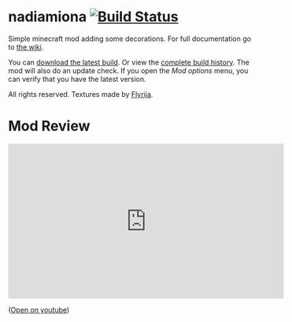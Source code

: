 # nadiamiona [![Build Status](https://travis-ci.org/MoriTanosuke/nadiamiona.svg?branch=master)](https://travis-ci.org/MoriTanosuke/nadiamiona)
Simple minecraft mod adding some decorations. For full documentation go to [the wiki][4].

You can [download the latest build][2]. Or view the [complete build history][3]. The mod will also do an update check. If you open the *Mod options* menu, you can verify that you have the latest version.

All rights reserved. Textures made by [Flyrija][0].

# Mod Review

<iframe width="560" height="315" src="https://www.youtube-nocookie.com/embed/bj9sP5jPlbE?rel=0" frameborder="0" allowfullscreen></iframe>

([Open on youtube][1])

[0]: https://www.youtube.com/user/Flyrija
[1]: https://www.youtube.com/watch?v=bj9sP5jPlbE
[2]: https://github.com/MoriTanosuke/nadiamiona/releases
[3]: https://travis-ci.org/MoriTanosuke/nadiamiona/builds
[4]: https://github.com/MoriTanosuke/nadiamiona/wiki
